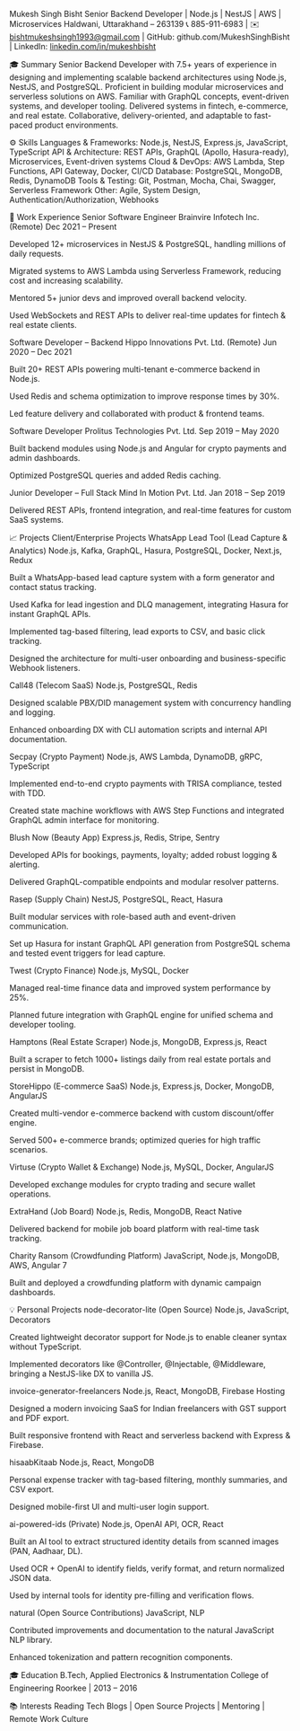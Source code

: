 Mukesh Singh Bisht
Senior Backend Developer | Node.js | NestJS | AWS | Microservices
Haldwani, Uttarakhand – 263139
📞 885-911-6983 | ✉️ bishtmukeshsingh1993@gmail.com | GitHub: github.com/MukeshSinghBisht | LinkedIn: [linkedin.com/in/mukeshbisht](https://www.linkedin.com/in/mukesh-singh-bisht-59083635/)

🎓 Summary
Senior Backend Developer with 7.5+ years of experience in designing and implementing scalable backend architectures using Node.js, NestJS, and PostgreSQL. Proficient in building modular microservices and serverless solutions on AWS. Familiar with GraphQL concepts, event-driven systems, and developer tooling. Delivered systems in fintech, e-commerce, and real estate. Collaborative, delivery-oriented, and adaptable to fast-paced product environments.

⚙️ Skills
Languages & Frameworks: Node.js, NestJS, Express.js, JavaScript, TypeScript
API & Architecture: REST APIs, GraphQL (Apollo, Hasura-ready), Microservices, Event-driven systems
Cloud & DevOps: AWS Lambda, Step Functions, API Gateway, Docker, CI/CD
Database: PostgreSQL, MongoDB, Redis, DynamoDB
Tools & Testing: Git, Postman, Mocha, Chai, Swagger, Serverless Framework
Other: Agile, System Design, Authentication/Authorization, Webhooks

💼 Work Experience
Senior Software Engineer
Brainvire Infotech Inc. (Remote)
Dec 2021 – Present

Developed 12+ microservices in NestJS & PostgreSQL, handling millions of daily requests.

Migrated systems to AWS Lambda using Serverless Framework, reducing cost and increasing scalability.

Mentored 5+ junior devs and improved overall backend velocity.

Used WebSockets and REST APIs to deliver real-time updates for fintech & real estate clients.

Software Developer – Backend
Hippo Innovations Pvt. Ltd. (Remote)
Jun 2020 – Dec 2021

Built 20+ REST APIs powering multi-tenant e-commerce backend in Node.js.

Used Redis and schema optimization to improve response times by 30%.

Led feature delivery and collaborated with product & frontend teams.

Software Developer
Prolitus Technologies Pvt. Ltd.
Sep 2019 – May 2020

Built backend modules using Node.js and Angular for crypto payments and admin dashboards.

Optimized PostgreSQL queries and added Redis caching.

Junior Developer – Full Stack
Mind In Motion Pvt. Ltd.
Jan 2018 – Sep 2019

Delivered REST APIs, frontend integration, and real-time features for custom SaaS systems.

📈 Projects
Client/Enterprise Projects
WhatsApp Lead Tool (Lead Capture & Analytics)
Node.js, Kafka, GraphQL, Hasura, PostgreSQL, Docker, Next.js, Redux

Built a WhatsApp-based lead capture system with a form generator and contact status tracking.

Used Kafka for lead ingestion and DLQ management, integrating Hasura for instant GraphQL APIs.

Implemented tag-based filtering, lead exports to CSV, and basic click tracking.

Designed the architecture for multi-user onboarding and business-specific Webhook listeners.

Call48 (Telecom SaaS)
Node.js, PostgreSQL, Redis

Designed scalable PBX/DID management system with concurrency handling and logging.

Enhanced onboarding DX with CLI automation scripts and internal API documentation.

Secpay (Crypto Payment)
Node.js, AWS Lambda, DynamoDB, gRPC, TypeScript

Implemented end-to-end crypto payments with TRISA compliance, tested with TDD.

Created state machine workflows with AWS Step Functions and integrated GraphQL admin interface for monitoring.

Blush Now (Beauty App)
Express.js, Redis, Stripe, Sentry

Developed APIs for bookings, payments, loyalty; added robust logging & alerting.

Delivered GraphQL-compatible endpoints and modular resolver patterns.

Rasep (Supply Chain)
NestJS, PostgreSQL, React, Hasura

Built modular services with role-based auth and event-driven communication.

Set up Hasura for instant GraphQL API generation from PostgreSQL schema and tested event triggers for lead capture.

Twest (Crypto Finance)
Node.js, MySQL, Docker

Managed real-time finance data and improved system performance by 25%.

Planned future integration with GraphQL engine for unified schema and developer tooling.

Hamptons (Real Estate Scraper)
Node.js, MongoDB, Express.js, React

Built a scraper to fetch 1000+ listings daily from real estate portals and persist in MongoDB.

StoreHippo (E-commerce SaaS)
Node.js, Express.js, Docker, MongoDB, AngularJS

Created multi-vendor e-commerce backend with custom discount/offer engine.

Served 500+ e-commerce brands; optimized queries for high traffic scenarios.

Virtuse (Crypto Wallet & Exchange)
Node.js, MySQL, Docker, AngularJS

Developed exchange modules for crypto trading and secure wallet operations.

ExtraHand (Job Board)
Node.js, Redis, MongoDB, React Native

Delivered backend for mobile job board platform with real-time task tracking.

Charity Ransom (Crowdfunding Platform)
JavaScript, Node.js, MongoDB, AWS, Angular 7

Built and deployed a crowdfunding platform with dynamic campaign dashboards.

💡 Personal Projects
node-decorator-lite (Open Source)
Node.js, JavaScript, Decorators

Created lightweight decorator support for Node.js to enable cleaner syntax without TypeScript.

Implemented decorators like @Controller, @Injectable, @Middleware, bringing a NestJS-like DX to vanilla JS.

invoice-generator-freelancers
Node.js, React, MongoDB, Firebase Hosting

Designed a modern invoicing SaaS for Indian freelancers with GST support and PDF export.

Built responsive frontend with React and serverless backend with Express & Firebase.

hisaabKitaab
Node.js, React, MongoDB

Personal expense tracker with tag-based filtering, monthly summaries, and CSV export.

Designed mobile-first UI and multi-user login support.

ai-powered-ids (Private)
Node.js, OpenAI API, OCR, React

Built an AI tool to extract structured identity details from scanned images (PAN, Aadhaar, DL).

Used OCR + OpenAI to identify fields, verify format, and return normalized JSON data.

Used by internal tools for identity pre-filling and verification flows.

natural (Open Source Contributions)
JavaScript, NLP

Contributed improvements and documentation to the natural JavaScript NLP library.

Enhanced tokenization and pattern recognition components.

🎓 Education
B.Tech, Applied Electronics & Instrumentation
College of Engineering Roorkee | 2013 – 2016

📚 Interests
Reading Tech Blogs | Open Source Projects | Mentoring | Remote Work Culture
